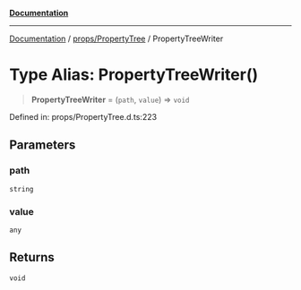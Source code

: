 [**Documentation**](../../../index.md)

***

[Documentation](../../../index.md) / [props/PropertyTree](../index.md) / PropertyTreeWriter

# Type Alias: PropertyTreeWriter()

> **PropertyTreeWriter** = (`path`, `value`) => `void`

Defined in: props/PropertyTree.d.ts:223

## Parameters

### path

`string`

### value

`any`

## Returns

`void`
